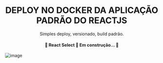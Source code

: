 <h1 align="center">DEPLOY NO DOCKER DA APLICAÇÃO PADRÃO DO REACTJS</h1>

<p align="center">Simples deploy, versionado, build padrão.</p>

<h4 align="center"> 
	🚧  React Select 🚀 Em construção...  🚧
</h4>

![image](https://user-images.githubusercontent.com/45854579/141664906-414b36d5-facd-481e-b271-926d386096de.png)
